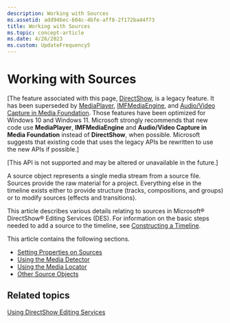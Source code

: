 ```yaml
---
description: Working with Sources
ms.assetid: add946ec-604c-4bfe-aff8-2f172ba44f73
title: Working with Sources
ms.topic: concept-article
ms.date: 4/26/2023
ms.custom: UpdateFrequency5
---
```


# Working with Sources

\[The feature associated with this page, [DirectShow](/windows/win32/directshow/directshow), is a legacy feature. It has been superseded by [MediaPlayer](/uwp/api/Windows.Media.Playback.MediaPlayer), [IMFMediaEngine](/windows/win32/api/mfmediaengine/nn-mfmediaengine-imfmediaengine), and [Audio/Video Capture in Media Foundation](/windows/win32/medfound/audio-video-capture-in-media-foundation). Those features have been optimized for Windows 10 and Windows 11. Microsoft strongly recommends that new code use **MediaPlayer**, **IMFMediaEngine** and **Audio/Video Capture in Media Foundation** instead of **DirectShow**, when possible. Microsoft suggests that existing code that uses the legacy APIs be rewritten to use the new APIs if possible.\]

\[This API is not supported and may be altered or unavailable in the future.\]

A source object represents a single media stream from a source file. Sources provide the raw material for a project. Everything else in the timeline exists either to provide structure (tracks, compositions, and groups) or to modify sources (effects and transitions).

This article describes various details relating to sources in Microsoft® DirectShow® Editing Services (DES). For information on the basic steps needed to add a source to the timeline, see [Constructing a Timeline](constructing-a-timeline.md).

This article contains the following sections.

-   [Setting Properties on Sources](setting-properties-on-sources.md)
-   [Using the Media Detector](using-the-media-detector.md)
-   [Using the Media Locator](using-the-media-locator.md)
-   [Other Source Objects](other-source-objects.md)

## Related topics

<dl> <dt>

[Using DirectShow Editing Services](using-directshow-editing-services.md)
</dt> </dl>

 

 




